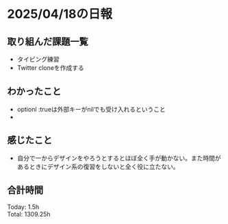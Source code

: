 # 2025/04/18の日報
## 取り組んだ課題一覧
* タイピング練習
*  Twitter cloneを作成する
## わかったこと
* optionl :trueは外部キーがnilでも受け入れるということ
* 
## 感じたこと
* 自分で一からデザインをやろうとするとほぼ全く手が動かない。また時間があるときにデザイン系の復習をしないと全く役に立たない。
##  合計時間 
Today: 1.5h<br>
Total: 1309.25h

